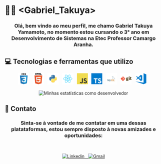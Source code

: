 # 👨‍💻 <Gabriel_Takuya>

<h3 align="center"> Olá, bem vindo ao meu perfil, me chamo Gabriel Takuya Yamamoto, no momento estou cursando o 3° ano em Desenvolvimento de Sistemas na Etec Professor Camargo Aranha.<h3>

<h2> 💻 Tecnologias e ferramentas que utilizo</h2>

<p align="center">
<code title="CSS"><img height="35" width="35" src="https://raw.githubusercontent.com/github/explore/80688e429a7d4ef2fca1e82350fe8e3517d3494d/topics/css/css.png" ></code>&nbsp;&nbsp;
<code title="html"><img height="35" width="35" src="https://raw.githubusercontent.com/github/explore/80688e429a7d4ef2fca1e82350fe8e3517d3494d/topics/html/html.png" ></code>&nbsp;&nbsp;
<code title="Python"><img height="35" width="35" src="https://raw.githubusercontent.com/github/explore/80688e429a7d4ef2fca1e82350fe8e3517d3494d/topics/python/python.png" ></code>&nbsp;&nbsp;
<code title="React"><img height="35" width="35" src="https://raw.githubusercontent.com/github/explore/80688e429a7d4ef2fca1e82350fe8e3517d3494d/topics/react/react.png" ></code>&nbsp;&nbsp;
<code title="JavaScript"><img height="35" width="35" src="https://raw.githubusercontent.com/github/explore/80688e429a7d4ef2fca1e82350fe8e3517d3494d/topics/javascript/javascript.png" ></code>&nbsp;&nbsp;
<code title="TypeScript"><img height="35" width="35" src="https://raw.githubusercontent.com/github/explore/80688e429a7d4ef2fca1e82350fe8e3517d3494d/topics/typescript/typescript.png" ></code>&nbsp;&nbsp;
<code title="MySQL"><img height="35" width="35" src="https://raw.githubusercontent.com/github/explore/80688e429a7d4ef2fca1e82350fe8e3517d3494d/topics/mysql/mysql.png" ></code>&nbsp;&nbsp;
<code title="git"><img height="35" width="35" src="https://raw.githubusercontent.com/github/explore/80688e429a7d4ef2fca1e82350fe8e3517d3494d/topics/git/git.png" ></code>&nbsp;&nbsp;
<code title="VsCode"><img height="35" width="35" src="https://raw.githubusercontent.com/github/explore/80688e429a7d4ef2fca1e82350fe8e3517d3494d/topics/visual-studio-code/visual-studio-code.png" ></code>&nbsp;&nbsp;
</br></br>

<img src="https://github-readme-stats.vercel.app/api?username=Takkuya&show_icons=true&theme=dracula&hide=prs,issues" alt="Minhas estatísticas como desenvolvedor" />

</p>

<h2> 📱 Contato </h2>
<h3 align="center">Sinta-se à vontade de me contatar em uma dessas platataformas, estou sempre disposto à novas amizades e oportunidades: </h3>
</br>
<p align="center">
<a href="https://www.linkedin.com/in/gabriel-takuya-yamamoto-8a05691a4/" target="_blank" alt="Linkedin" > 
<img src="https://img.shields.io/badge/%20-Linkedin-blue?style=flat-square&logo=Linkedin&Color=white" alt="Linkedin" style="width:13%;">
&nbsp;
</a>

<a href="mailto:takuyagabriel@gmail.com">
    <img src="https://img.shields.io/badge/%20-Email-red?style=flat-square&logo=Gmail&logoColor=white" alt="Gmail"  style="width:10%;" >
</a>
</p>


<!--
**Takkuya/Takkuya** is a ✨ _special_ ✨ repository because its `README.md` (this file) appears on your GitHub profile.

Here are some ideas to get you started:

- 🔭 I’m currently working on ...
- 🌱 I’m currently learning ...
- 👯 I’m looking to collaborate on ...
- 🤔 I’m looking for help with ...
- 💬 Ask me about ...
- 📫 How to reach me: ...
- 😄 Pronouns: ...
- ⚡ Fun fact: ...
-->
